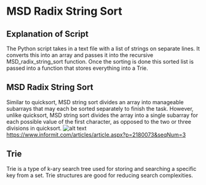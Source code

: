 # MSD Radix String Sort

## Explanation of Script
The Python script takes in a text file with a list of strings on separate lines.
It converts this into an array and passes it into the recursive MSD_radix_string_sort function.
Once the sorting is done this sorted list is passed into a function that stores everything into a Trie.


## MSD Radix String Sort
Similar to quicksort, MSD string sort divides an array into manageable subarrays that may each be sorted separately to finish the task. However, unlike quicksort, MSD string sort divides the array into a single subarray for each possible value of the first character, as opposed to the two or three divisions in quicksort.
![alt text](https://ptgmedia.pearsoncmg.com/images/exc01_9780133799118/elementLinks/05fig11.jpg)
https://www.informit.com/articles/article.aspx?p=2180073&seqNum=3

## Trie
Trie is a type of k-ary search tree used for storing and searching a specific key from a set. Trie structures are good for reducing search complexities.
